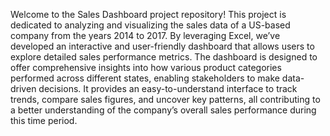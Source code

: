 Welcome to the Sales Dashboard project repository! This project is dedicated to analyzing and visualizing the sales data of a US-based company from the years 2014 to 2017. By leveraging Excel, we’ve developed an interactive and user-friendly dashboard that allows users to explore detailed sales performance metrics. The dashboard is designed to offer comprehensive insights into how various product categories performed across different states, enabling stakeholders to make data-driven decisions. It provides an easy-to-understand interface to track trends, compare sales figures, and uncover key patterns, all contributing to a better understanding of the company’s overall sales performance during this time period.
